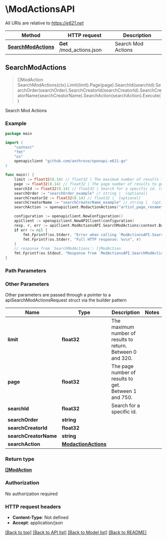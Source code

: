 # \ModActionsAPI

All URIs are relative to *https://e621.net*

Method | HTTP request | Description
------------- | ------------- | -------------
[**SearchModActions**](ModActionsAPI.md#SearchModActions) | **Get** /mod_actions.json | Search Mod Actions



## SearchModActions

> []ModAction SearchModActions(ctx).Limit(limit).Page(page).SearchId(searchId).SearchOrder(searchOrder).SearchCreatorId(searchCreatorId).SearchCreatorName(searchCreatorName).SearchAction(searchAction).Execute()

Search Mod Actions



### Example

```go
package main

import (
	"context"
	"fmt"
	"os"
	openapiclient "github.com/anthrove/openapi-e621-go"
)

func main() {
	limit := float32(8.14) // float32 | The maximum number of results to return. Between 0 and 320. (optional)
	page := float32(8.14) // float32 | The page number of results to get. Between 1 and 750. (optional)
	searchId := float32(8.14) // float32 | Search for a specific id. (optional)
	searchOrder := "searchOrder_example" // string |  (optional)
	searchCreatorId := float32(8.14) // float32 |  (optional)
	searchCreatorName := "searchCreatorName_example" // string |  (optional)
	searchAction := openapiclient.ModactionActions("artist_page_rename") // ModactionActions |  (optional)

	configuration := openapiclient.NewConfiguration()
	apiClient := openapiclient.NewAPIClient(configuration)
	resp, r, err := apiClient.ModActionsAPI.SearchModActions(context.Background()).Limit(limit).Page(page).SearchId(searchId).SearchOrder(searchOrder).SearchCreatorId(searchCreatorId).SearchCreatorName(searchCreatorName).SearchAction(searchAction).Execute()
	if err != nil {
		fmt.Fprintf(os.Stderr, "Error when calling `ModActionsAPI.SearchModActions``: %v\n", err)
		fmt.Fprintf(os.Stderr, "Full HTTP response: %v\n", r)
	}
	// response from `SearchModActions`: []ModAction
	fmt.Fprintf(os.Stdout, "Response from `ModActionsAPI.SearchModActions`: %v\n", resp)
}
```

### Path Parameters



### Other Parameters

Other parameters are passed through a pointer to a apiSearchModActionsRequest struct via the builder pattern


Name | Type | Description  | Notes
------------- | ------------- | ------------- | -------------
 **limit** | **float32** | The maximum number of results to return. Between 0 and 320. | 
 **page** | **float32** | The page number of results to get. Between 1 and 750. | 
 **searchId** | **float32** | Search for a specific id. | 
 **searchOrder** | **string** |  | 
 **searchCreatorId** | **float32** |  | 
 **searchCreatorName** | **string** |  | 
 **searchAction** | [**ModactionActions**](ModactionActions.md) |  | 

### Return type

[**[]ModAction**](ModAction.md)

### Authorization

No authorization required

### HTTP request headers

- **Content-Type**: Not defined
- **Accept**: application/json

[[Back to top]](#) [[Back to API list]](../README.md#documentation-for-api-endpoints)
[[Back to Model list]](../README.md#documentation-for-models)
[[Back to README]](../README.md)

